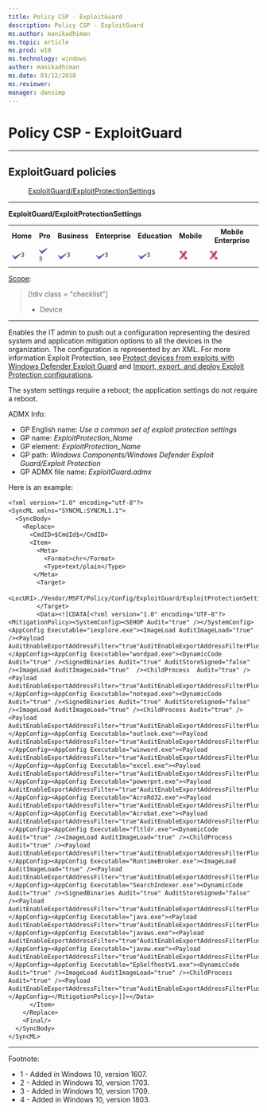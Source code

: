 ```yaml
---
title: Policy CSP - ExploitGuard
description: Policy CSP - ExploitGuard
ms.author: manikadhiman
ms.topic: article
ms.prod: w10
ms.technology: windows
author: manikadhiman
ms.date: 03/12/2018
ms.reviewer: 
manager: dansimp
---
```


# Policy CSP - ExploitGuard



<hr/>

<!--Policies-->
## ExploitGuard policies  

<dl>
  <dd>
    <a href="#exploitguard-exploitprotectionsettings">ExploitGuard/ExploitProtectionSettings</a>
  </dd>
</dl>


<hr/>

<!--Policy-->
<a href="" id="exploitguard-exploitprotectionsettings"></a>**ExploitGuard/ExploitProtectionSettings**  

<!--SupportedSKUs-->
<table>
<tr>
	<th>Home</th>
	<th>Pro</th>
	<th>Business</th>
	<th>Enterprise</th>
	<th>Education</th>
	<th>Mobile</th>
	<th>Mobile Enterprise</th>
</tr>
<tr>
	<td><img src="images/checkmark.png" alt="check mark" /><sup>3</sup></td>
	<td><img src="images/checkmark.png" alt="check mark" /><sup>3</sup></td>
	<td><img src="images/checkmark.png" alt="check mark" /><sup>3</sup></td>
	<td><img src="images/checkmark.png" alt="check mark" /><sup>3</sup></td>
	<td><img src="images/checkmark.png" alt="check mark" /><sup>3</sup></td>
	<td><img src="images/crossmark.png" alt="cross mark" /></td>
	<td><img src="images/crossmark.png" alt="cross mark" /></td>
</tr>
</table>

<!--/SupportedSKUs-->
<!--Scope-->
[Scope](./policy-configuration-service-provider.md#policy-scope):

> [!div class = "checklist"]
> * Device

<hr/>

<!--/Scope-->
<!--Description-->
Enables the IT admin to push out a configuration representing the desired system and application mitigation options to all the devices in the organization. The configuration is represented by an XML. For more information Exploit Protection, see [Protect devices from exploits with Windows Defender Exploit Guard](https://docs.microsoft.com/windows/threat-protection/windows-defender-exploit-guard/exploit-protection-exploit-guard) and [Import, export, and deploy Exploit Protection configurations](https://docs.microsoft.com/windows/threat-protection/windows-defender-exploit-guard/import-export-exploit-protection-emet-xml).

The system settings require a reboot; the application settings do not require a reboot.

<!--/Description-->
<!--ADMXMapped-->
ADMX Info:  
-   GP English name: *Use a common set of exploit protection settings*
-   GP name: *ExploitProtection_Name*
-   GP element: *ExploitProtection_Name*
-   GP path: *Windows Components/Windows Defender Exploit Guard/Exploit Protection*
-   GP ADMX file name: *ExploitGuard.admx*

<!--/ADMXMapped-->
<!--Example-->
Here is an example:

``` syntax
<?xml version="1.0" encoding="utf-8"?>
<SyncML xmlns="SYNCML:SYNCML1.1">
  <SyncBody>
    <Replace>
      <CmdID>$CmdId$</CmdID>
      <Item>
        <Meta>
          <Format>chr</Format>
          <Type>text/plain</Type>
       </Meta>
        <Target>
          <LocURI>./Vendor/MSFT/Policy/Config/ExploitGuard/ExploitProtectionSettings</LocURI>
        </Target>
        <Data><![CDATA[<?xml version="1.0" encoding="UTF-8"?><MitigationPolicy><SystemConfig><SEHOP Audit="true" /></SystemConfig><AppConfig Executable="iexplore.exe"><ImageLoad AuditImageLoad="true" /><Payload AuditEnableExportAddressFilter="true"AuditEnableExportAddressFilterPlus="true"AuditEnableImportAddressFilter="true"AuditEnableRopStackPivot="true"AuditEnableRopCallerCheck="true"AuditEnableRopSimExec="true"/></AppConfig><AppConfig Executable="wordpad.exe"><DynamicCode Audit="true" /><SignedBinaries Audit="true" AuditStoreSigned="false" /><ImageLoad AuditImageLoad="true"  /><ChildProcess  Audit="true" /><Payload AuditEnableExportAddressFilter="true"AuditEnableExportAddressFilterPlus="true"AuditEnableImportAddressFilter="true"AuditEnableRopStackPivot="true"AuditEnableRopCallerCheck="true"AuditEnableRopSimExec="true"/></AppConfig><AppConfig Executable="notepad.exe"><DynamicCode Audit="true" /><SignedBinaries Audit="true" AuditStoreSigned="false" /><ImageLoad AuditImageLoad="true" /><ChildProcess Audit="true" /><Payload AuditEnableExportAddressFilter="true"AuditEnableExportAddressFilterPlus="true"AuditEnableImportAddressFilter="true"AuditEnableRopStackPivot="true"AuditEnableRopCallerCheck="true"AuditEnableRopSimExec="true"/></AppConfig><AppConfig Executable="outlook.exe"><Payload AuditEnableExportAddressFilter="true"AuditEnableExportAddressFilterPlus="true"AuditEnableImportAddressFilter="true"AuditEnableRopStackPivot="true"AuditEnableRopCallerCheck="true"AuditEnableRopSimExec="true"/></AppConfig><AppConfig Executable="winword.exe"><Payload AuditEnableExportAddressFilter="true"AuditEnableExportAddressFilterPlus="true"AuditEnableImportAddressFilter="true"AuditEnableRopStackPivot="true"AuditEnableRopCallerCheck="true"AuditEnableRopSimExec="true"/></AppConfig><AppConfig Executable="excel.exe"><Payload AuditEnableExportAddressFilter="true"AuditEnableExportAddressFilterPlus="true"AuditEnableImportAddressFilter="true"AuditEnableRopStackPivot="true"AuditEnableRopCallerCheck="true"AuditEnableRopSimExec="true"/></AppConfig><AppConfig Executable="powerpnt.exe"><Payload AuditEnableExportAddressFilter="true"AuditEnableExportAddressFilterPlus="true"AuditEnableImportAddressFilter="true"AuditEnableRopStackPivot="true"AuditEnableRopCallerCheck="true"AuditEnableRopSimExec="true"/></AppConfig><AppConfig Executable="AcroRd32.exe"><Payload AuditEnableExportAddressFilter="true"AuditEnableExportAddressFilterPlus="true"AuditEnableImportAddressFilter="true"AuditEnableRopStackPivot="true"AuditEnableRopCallerCheck="true"AuditEnableRopSimExec="true"/></AppConfig><AppConfig Executable="Acrobat.exe"><Payload AuditEnableExportAddressFilter="true"AuditEnableExportAddressFilterPlus="true"AuditEnableImportAddressFilter="true"AuditEnableRopStackPivot="true"AuditEnableRopCallerCheck="true"AuditEnableRopSimExec="true"/></AppConfig><AppConfig Executable="fltldr.exe"><DynamicCode Audit="true" /><ImageLoad AuditImageLoad="true" /><ChildProcess Audit="true" /><Payload AuditEnableExportAddressFilter="true"AuditEnableExportAddressFilterPlus="true"AuditEnableImportAddressFilter="true"AuditEnableRopStackPivot="true"AuditEnableRopCallerCheck="true"AuditEnableRopSimExec="true"/></AppConfig><AppConfig Executable="RuntimeBroker.exe"><ImageLoad AuditImageLoad="true" /><Payload AuditEnableExportAddressFilter="true"AuditEnableExportAddressFilterPlus="true"AuditEnableImportAddressFilter="true"AuditEnableRopStackPivot="true"AuditEnableRopCallerCheck="true"AuditEnableRopSimExec="true"/></AppConfig><AppConfig Executable="SearchIndexer.exe"><DynamicCode Audit="true" /><SignedBinaries Audit="true" AuditStoreSigned="false" /><Payload AuditEnableExportAddressFilter="true"AuditEnableExportAddressFilterPlus="true"AuditEnableImportAddressFilter="true"AuditEnableRopStackPivot="true"AuditEnableRopCallerCheck="true"AuditEnableRopSimExec="true"/></AppConfig><AppConfig Executable="java.exe"><Payload AuditEnableExportAddressFilter="true"AuditEnableExportAddressFilterPlus="true"AuditEnableImportAddressFilter="true"AuditEnableRopStackPivot="true"AuditEnableRopCallerCheck="true"AuditEnableRopSimExec="true"/></AppConfig><AppConfig Executable="javaws.exe"><Payload AuditEnableExportAddressFilter="true"AuditEnableExportAddressFilterPlus="true"AuditEnableImportAddressFilter="true"AuditEnableRopStackPivot="true"AuditEnableRopCallerCheck="true"AuditEnableRopSimExec="true"/></AppConfig><AppConfig Executable="javaw.exe"><Payload AuditEnableExportAddressFilter="true"AuditEnableExportAddressFilterPlus="true"AuditEnableImportAddressFilter="true"AuditEnableRopStackPivot="true"AuditEnableRopCallerCheck="true"AuditEnableRopSimExec="true"/></AppConfig><AppConfig Executable="EpSelfhostV1.exe"><DynamicCode Audit="true" /><ImageLoad AuditImageLoad="true" /><ChildProcess Audit="true" /><Payload AuditEnableExportAddressFilter="true"AuditEnableExportAddressFilterPlus="true"AuditEnableImportAddressFilter="true"AuditEnableRopStackPivot="true"AuditEnableRopCallerCheck="true"AuditEnableRopSimExec="true"/></AppConfig></MitigationPolicy>]]></Data>
      </Item>
    </Replace>
    <Final/>
  </SyncBody>
</SyncML>

```

<!--/Example-->
<!--/Policy-->
<hr/>

Footnote:

-   1 - Added in Windows 10, version 1607.
-   2 - Added in Windows 10, version 1703.
-   3 - Added in Windows 10, version 1709.
-   4 - Added in Windows 10, version 1803.

<!--/Policies-->

